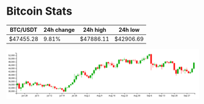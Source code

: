 # Bitcoin Stats

BTC/USDT|24h change|24h high|24h low|
|---|---|---|---|
|$47455.28|9.81%|$47886.11|$42906.69|

<img src="./chart.svg">
